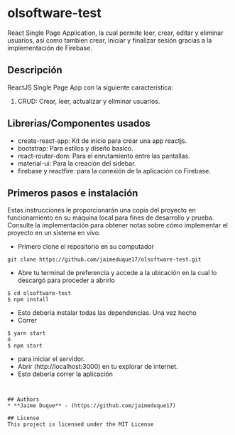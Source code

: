 # olsoftware-test
React Single Page Application, la cual permite leer, crear, editar y eliminar usuarios, asi como tambien crear, iniciar y finalizar sesión gracias a la implementación de Firebase.
## Descripción
ReactJS Single Page App con la siguiente caracteristica:
1. CRUD: Crear, leer, actualizar y eliminar usuarios. 


## Librerias/Componentes usados
* create-react-app: Kit de inicio para crear una app reactjs.
* bootstrap: Para estilos y diseño basico.
* react-router-dom: Para el enrutamiento entre las pantallas.
* material-ui: Para la creación del sidebar.
* firebase y reactfire: para la conexión de la aplicación co Firebase.

## Primeros pasos e instalación
Estas instrucciones le proporcionarán una copia del proyecto en funcionamiento en su máquina local para fines de desarrollo y prueba. Consulte la implementación para obtener notas sobre cómo implementar el proyecto en un sistema en vivo.

* Primero clone el repositorio en su computador
```
git clone https://github.com/jaimeduque17/olsoftware-test.git
```
* Abre tu terminal de preferencia y accede a la ubicación en la cual lo descargó para proceder a abrirlo
```
$ cd olsoftware-test
$ npm install
```
* Esto debería instalar todas las dependencias. Una vez hecho
* Correr 
``` 
$ yarn start
ó
$ npm start
```
* para iniciar el servidor.
* Abrir (http://localhost:3000) en tu explorar de internet. 
* Esto debería correr la aplicación
```


## Authors
* **Jaime Duque** - (https://github.com/jaimeduque17)

## License
This project is licensed under the MIT License
